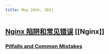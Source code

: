 ```yaml
---
title: May 24th, 2021
---
```


## [Nginx 陷阱和常见错误](https://moonbingbing.gitbooks.io/openresty-best-practices/content/ngx/pitfalls_and_common_mistakes.html) [[Nginx]]
### [Pitfalls and Common Mistakes](https://www.nginx.com/resources/wiki/start/topics/tutorials/config_pitfalls/)
